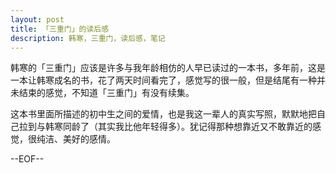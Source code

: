 ```yaml
---
layout: post
title: 「三重门」的读后感 
description: 韩寒，三重门，读后感，笔记
---
```

韩寒的「三重门」应该是许多与我年龄相仿的人早已读过的一本书，多年前，这是一本让韩寒成名的书，花了两天时间看完了，感觉写的很一般，但是结尾有一种并未结束的感觉，不知道「三重门」有没有续集。

这本书里面所描述的初中生之间的爱情，也是我这一辈人的真实写照，默默地把自己拉到与韩寒同龄了（其实我比他年轻得多）。犹记得那种想靠近又不敢靠近的感觉，很纯洁、美好的感情。


--EOF--
